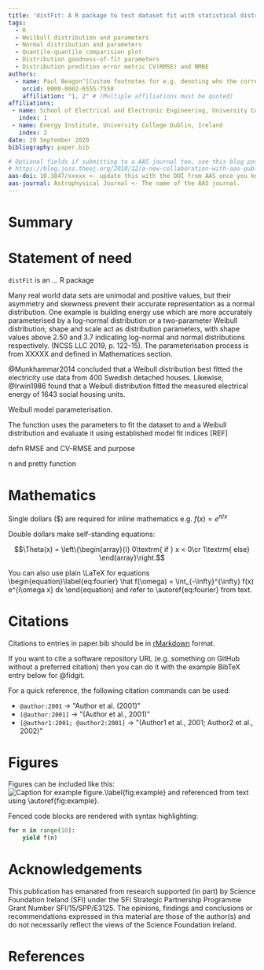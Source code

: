 ```yaml
---
title: 'distFit: A R package to test dataset fit with statistical distribution'
tags:
  - R
  - Weilbull distribution and parameters
  - Normal distribution and parameters
  - Quantile-quantile comparision plot
  - Distribution goodness-of-fit parameters
  - Distribution predition error metric CV(RMSE) and NMBE 
authors:
  - name: Paul Beagon^[Custom footnotes for e.g. denoting who the corresponding author is can be included like this.]
    orcid: 0000-0002-6555-7550
    affiliation: "1, 2" # (Multiple affiliations must be quoted)
affiliations:
 - name: School of Electrical and Electronic Engineering, University College Dublin, Ireland
   index: 1
 - name: Energy Institute, University College Dublin, Ireland
   index: 2
date: 20 September 2020
bibliography: paper.bib

# Optional fields if submitting to a AAS journal too, see this blog post:
# https://blog.joss.theoj.org/2018/12/a-new-collaboration-with-aas-publishing
aas-doi: 10.3847/xxxxx <- update this with the DOI from AAS once you know it.
aas-journal: Astrophysical Journal <- The name of the AAS journal.
---
```


# Summary


# Statement of need
`distFit` is an ... R package

Many real world data sets are unimodal and positive values, but their asymmetry and skewness prevent their accurate representation as a normal distribution. One example is building energy use which are more accurately parameterised by a log-normal distribution or a two-parameter Weibull distribution; shape and scale act as distribution parameters, with shape values above 2.50 and 3.7 indicating log-normal and normal distributions respectively.  (NCSS LLC 2019, p. 122-15). The parameterisation process is from XXXXX and defined in Mathematices section. 

@Munkhammar2014 concluded that a Weibull distribution best fitted the electricity use data from 400 Swedish detached houses. Likewise, @Irwin1986 found that a Weibull distribution fitted the measured electrical energy of 1643 social housing units. 


Weibull model parameterisation.

The function uses the parameters to fit the dataset to and a Weibull distribution and evaluate it using established model fit  indices [REF]   

defn RMSE and CV-RMSE and purpose


n and pretty function

# Mathematics

Single dollars ($) are required for inline mathematics e.g. $f(x) = e^{\pi/x}$

Double dollars make self-standing equations:

$$\Theta(x) = \left\{\begin{array}{l}
0\textrm{ if } x < 0\cr
1\textrm{ else}
\end{array}\right.$$

You can also use plain \LaTeX for equations
\begin{equation}\label{eq:fourier}
\hat f(\omega) = \int_{-\infty}^{\infty} f(x) e^{i\omega x} dx
\end{equation}
and refer to \autoref{eq:fourier} from text.

# Citations

Citations to entries in paper.bib should be in
[rMarkdown](http://rmarkdown.rstudio.com/authoring_bibliographies_and_citations.html)
format.

If you want to cite a software repository URL (e.g. something on GitHub without a preferred
citation) then you can do it with the example BibTeX entry below for @fidgit.

For a quick reference, the following citation commands can be used:
- `@author:2001`  ->  "Author et al. (2001)"
- `[@author:2001]` -> "(Author et al., 2001)"
- `[@author1:2001; @author2:2001]` -> "(Author1 et al., 2001; Author2 et al., 2002)"

# Figures 

Figures can be included like this:
![Caption for example figure.\label{fig:example}](figure.png)
and referenced from text using \autoref{fig:example}.

Fenced code blocks are rendered with syntax highlighting:
```python
for n in range(10):
    yield f(n)
```	

# Acknowledgements 

This publication has emanated from research supported (in part) by Science Foundation Ireland (SFI) under the SFI Strategic Partnership Programme Grant Number SFI/15/SPP/E3125. The opinions, findings and conclusions or recommendations expressed in this material are those of the author(s) and do not necessarily reflect the views of the Science Foundation Ireland.

# References

<!--stackedit_data:
eyJoaXN0b3J5IjpbLTEzODYzMTc5MV19
-->